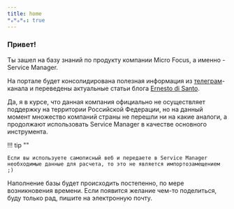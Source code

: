 ```yaml
---
title: home
ᴴₒᴴₒᴴₒ: true
---
```


### Привет!

Ты зашел на базу знаний по продукту компании Micro Focus, а именно - Service Manager.

На портале будет консолидирована полезная информация из [телеграм]-канала и переведены актуальные статьи блога [Ernesto di Santo].

Да, я в курсе, что данная компания официально не осуществляет поддержку на территории Российской Федерации, но на данный момент множество компаний страны не перешли ни на какие аналоги, а продолжают использовать Service Manager в качестве основного инструмента.

!!! tip ""

    Если вы используете самописный веб и передаете в Service Manager необходимые данные для расчета, то это не является импортозамещением ;)

Наполнение базы будет происходить постепенно, по мере возникновения времени. Если появится желание чем-то поделиться, буду только рад, пишите на электронную почту.

[телеграм]: https://t.me/proHPSM
[Ernesto di Santo]: https://ernestodisanto.wordpress.com
